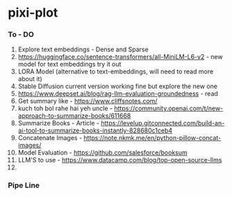 # pixi-plot

### To - DO
1. Explore text embeddings - Dense and Sparse
2. https://huggingface.co/sentence-transformers/all-MiniLM-L6-v2 - new model for text embeddings try it out
3. LORA Model (alternative to text-embeddings, will need to read more about it)
4. Stable Diffusion current version working fine but explore the new one
5. https://www.deepset.ai/blog/rag-llm-evaluation-groundedness - read
6. Get summary like - https://www.cliffsnotes.com/
7. kuch toh bol rahe hai yeh uncle - https://community.openai.com/t/new-approach-to-summarize-books/611668
8. Summarize Books - Article - https://levelup.gitconnected.com/build-an-ai-tool-to-summarize-books-instantly-828680c1ceb4
9. Concatenate Images - https://note.nkmk.me/en/python-pillow-concat-images/
10. Model Evaluation - https://github.com/salesforce/booksum
11. LLM'S to use - https://www.datacamp.com/blog/top-open-source-llms
12. 

### Pipe Line


